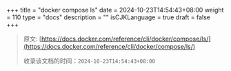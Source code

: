 +++
title = "docker compose ls"
date = 2024-10-23T14:54:43+08:00
weight = 110
type = "docs"
description = ""
isCJKLanguage = true
draft = false
+++

> 原文: [https://docs.docker.com/reference/cli/docker/compose/ls/](https://docs.docker.com/reference/cli/docker/compose/ls/)
>
> 收录该文档的时间：`2024-10-23T14:54:43+08:00`
